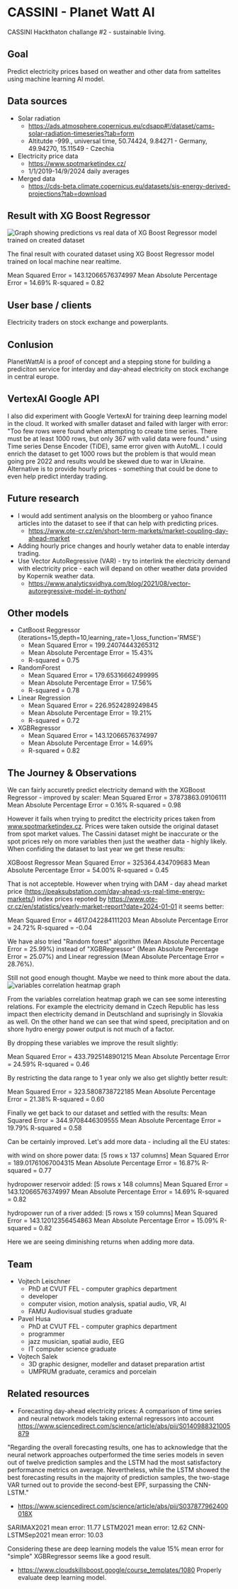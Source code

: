 # CASSINI - Planet Watt AI 
CASSINI Hackthaton challange #2 - sustainable living.

## Goal
Predict electricity prices based on weather and other data from sattelites using machine learning AI model.

## Data sources

* Solar radiation
    * https://ads.atmosphere.copernicus.eu/cdsapp#!/dataset/cams-solar-radiation-timeseries?tab=form
    * Altitutde -999., universal time, 50.74424, 9.84271 - Germany, 49.94270, 15.11549 - Czechia
* Electricity price data
    * https://www.spotmarketindex.cz/
    * 1/1/2019-14/9/2024 daily averages
* Merged data
    * https://cds-beta.climate.copernicus.eu/datasets/sis-energy-derived-projections?tab=download

## Result with XG Boost Regressor
![Graph showing predictions vs real data of XG Boost Regressor model trained on created dataset](dataset/XGBoostRegressorResult.png)

The final result with courated dataset using XG Boost Regressor model trained on local machine near realtime.

Mean Squared Error = 143.12066576374997
Mean Absolute Percentage Error =  14.69%
R-squared = 0.82

## User base / clients
Electricity traders on stock exchange and powerplants. 

## Conlusion
PlanetWattAI is a proof of concept and a stepping stone for building a prediciton service for interday and day-ahead electricity on stock exchange in central europe. 

## VertexAI Google API
I also did experiment with Google VertexAI for training deep learning model in the cloud. It worked with smaller dataset and failed with larger with error:
"Too few rows were found when attempting to create time series. There must be at least 1000 rows, but only 367 with valid data were found." using Time series Dense Encoder (TiDE), same error given with AutoML. I could enrich the dataset to get 1000 rows but the problem is that would mean going pre 2022 and results would be skewed due to war in Ukraine. Alternative is to provide hourly prices - something that could be done to even help predict interday trading.

## Future research 
* I would add sentiment analysis on the bloomberg or yahoo finance articles into the dataset to see if that can help with predicting prices. 
    * https://www.ote-cr.cz/en/short-term-markets/market-coupling-day-ahead-market
* Adding hourly price changes and hourly wetaher data to enable interday trading.
* Use Vector AutoRegressive (VAR) - try to interlink the electricity demand with electricity price - each will depand on other weather data provided by Kopernik weather data. 
    * https://www.analyticsvidhya.com/blog/2021/08/vector-autoregressive-model-in-python/

## Other models

* CatBoost Reggressor (iterations=15,depth=10,learning_rate=1,loss_function='RMSE')
    * Mean Squared Error = 199.24074443265312
    * Mean Absolute Percentage Error =  15.43%
    * R-squared = 0.75
* RandomForest
    * Mean Squared Error = 179.65316662499995
    * Mean Absolute Percentage Error =  17.56%
    * R-squared = 0.78
* Linear Regression
    * Mean Squared Error = 226.9524289249845
    * Mean Absolute Percentage Error =  19.21%
    * R-squared = 0.72
* XGBRegressor 
    * Mean Squared Error = 143.12066576374997
    * Mean Absolute Percentage Error =  14.69%
    * R-squared = 0.82

## The Journey & Observations
We can fairly accuretly predict electricity demand with the XGBoost Regressor - improved by scaler:
Mean Squared Error = 37873863.09106111
Mean Absolute Percentage Error =  0.16%
R-squared = 0.98

However it fails when trying to preditct the electricity prices taken from www.spotmarketindex.cz. Prices were taken outside the original dataset from spot market values. The Cassini dataset might be inaccurate or the spot prices rely on more variables then just the weather data - highly likely. When confiding the dataset to last year we get these results:

XGBoost Regressor
Mean Squared Error = 325364.434709683
Mean Absolute Percentage Error =  54.00%
R-squared = 0.45

That is not accepteble. However when trying with DAM - day ahead market price (https://peaksubstation.com/day-ahead-vs-real-time-energy-markets/) index prices repoted by https://www.ote-cr.cz/en/statistics/yearly-market-report?date=2024-01-01 it seems better:

Mean Squared Error = 4617.042284111203
Mean Absolute Percentage Error =  24.72%
R-squared = -0.04

We have also tried "Random forest" algorithm (Mean Absolute Percentage Error =  25.99%) instead of "XGBRegressor" (Mean Absolute Percentage Error =  25.07%) and Linear regression (Mean Absolute Percentage Error =  28.76%).

Still not good enough thought. Maybe we need to think more about the data.
![variables correlation heatmap graph](dataset/correlationVariableMap_v2.png)

From the variables correlation heatmap graph we can see some interesting relations. For example the electricity demand in Czech Republic has less impact then electricity demand in Deutschland and suprisingly in Slovakia as well. On the other hand we can see that wind speed, precipitation and on shore hydro energy power output is not much of a factor.

By dropping these variables we improve the result slightly:

Mean Squared Error = 433.7925148901215
Mean Absolute Percentage Error =  24.59%
R-squared = 0.46

By restricting the data range to 1 year only we also get slightly better result:

Mean Squared Error = 323.5808738722185
Mean Absolute Percentage Error =  21.38%
R-squared = 0.60

Finally we get back to our dataset and settled with the results:
Mean Squared Error = 344.9708446309555
Mean Absolute Percentage Error =  19.79%
R-squared = 0.58

Can be certainly improved. Let's add more data - including all the EU states:

with wind on shore power data:
[5 rows x 137 columns]
Mean Squared Error = 189.01761067004315
Mean Absolute Percentage Error =  16.87%
R-squared = 0.77

hydropower reservoir added:
[5 rows x 148 columns]
Mean Squared Error = 143.12066576374997
Mean Absolute Percentage Error =  14.69%
R-squared = 0.82

hydropower run of a river added:
[5 rows x 159 columns]
Mean Squared Error = 143.12012356454863
Mean Absolute Percentage Error =  15.09%
R-squared = 0.82

Here we are seeing diminishing returns when adding more data.

## Team
* Vojtech Leischner
    * PhD at CVUT FEL - computer graphics department
    * developer
    * computer vision, motion analysis, spatial audio, VR, AI
    * FAMU Audiovisual studies graduate
* Pavel Husa
    * PhD at CVUT FEL - computer graphics department
    * programmer
    * jazz musician, spatial audio, EEG
    * IT computer science graduate
* Vojtech Salek
    * 3D graphic designer, modeller and dataset preparation artist
    * UMPRUM graduate, ceramics and porcelain

## Related resources
* Forecasting day-ahead electricity prices: A comparison of time series and neural network models taking external regressors into account https://www.sciencedirect.com/science/article/abs/pii/S0140988321005879

"Regarding the overall forecasting results, one has to acknowledge that the neural network approaches outperformed the time series models in seven out of twelve prediction samples and the LSTM had the most satisfactory performance metrics on average. Nevertheless, while the LSTM showed the best forecasting results in the majority of prediction samples, the two-stage VAR turned out to provide the second-best EPF, surpassing the CNN-LSTM."

* https://www.sciencedirect.com/science/article/abs/pii/S037877962400018X

SARIMAX2021 mean error: 11.77
LSTM2021 mean error:  12.62
CNN-LSTMSep2021 mean error: 10.03

Considering these are deep learning models the value 15% mean error for "simple" XGBRegressor seems like a good result.

* https://www.cloudskillsboost.google/course_templates/1080
Properly evaluate deep learning model.